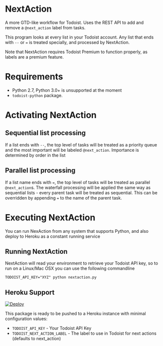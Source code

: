 NextAction
==========

A more GTD-like workflow for Todoist. Uses the REST API to add and remove a `@next_action` label from tasks.

This program looks at every list in your Todoist account.
Any list that ends with `--` or `=` is treated specially, and processed by NextAction.

Note that NextAction requires Todoist Premium to function properly, as labels are a premium feature.

Requirements
============

* Python 2.7, Python 3.0+ is unsupported at the moment
* ```todoist-python``` package.

Activating NextAction
=====================

Sequential list processing
--------------------------
If a list ends with `--`, the top level of tasks will be treated as a priority queue and the most important will be labeled `@next_action`.
Importance is determined by order in the list

Parallel list processing
------------------------
If a list name ends with `=`, the top level of tasks will be treated as parallel `@next_action`s.
The waterfall processing will be applied the same way as sequential lists - every parent task will be treated as sequential. This can be overridden by appending `=` to the name of the parent task.

Executing NextAction
====================

You can run NexAction from any system that supports Python, and also deploy to Heroku as a constant running service

Running NextAction
------------------

NextAction will read your environment to retrieve your Todoist API key, so to run on a Linux/Mac OSX you can use the following commandline

    TODOIST_API_KEY="XYZ" python nextaction.py

Heroku Support
--------------

[![Deploy](https://www.herokucdn.com/deploy/button.png)](https://heroku.com/deploy)

This package is ready to be pushed to a Heroku instance with minimal configuration values:

* ```TODOIST_API_KEY``` - Your Todoist API Key
* ```TODOIST_NEXT_ACTION_LABEL``` - The label to use in Todoist for next actions (defaults to next_action)